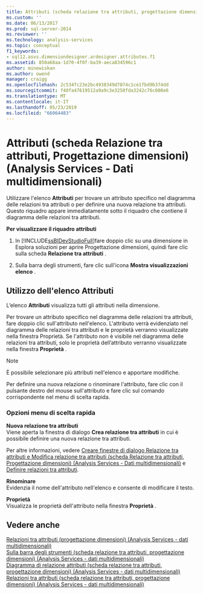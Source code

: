 ```yaml
---
title: Attributi (scheda relazione tra attributi, progettazione dimensioni) (Analysis Services - dati multidimensionali) | Microsoft Docs
ms.custom: ''
ms.date: 06/13/2017
ms.prod: sql-server-2014
ms.reviewer: ''
ms.technology: analysis-services
ms.topic: conceptual
f1_keywords:
- sql12.asvs.dimensiondesigner.ardesigner.attributes.f1
ms.assetid: 850a68aa-1d70-4f0f-ba39-aeca834596c1
author: minewiskan
ms.author: owend
manager: craigg
ms.openlocfilehash: 2c534fc23e2bc4938349d7874c1ce1fbd9b374dd
ms.sourcegitcommit: f40fa47619512a9a9c3e3258fda3242c76c008e6
ms.translationtype: MT
ms.contentlocale: it-IT
ms.lasthandoff: 05/23/2019
ms.locfileid: "66064483"
---
```

# <a name="attributes-attribute-relationship-designer-tab-dimension-designer-analysis-services---multidimensional-data"></a>Attributi (scheda Relazione tra attributi, Progettazione dimensioni) (Analysis Services - Dati multidimensionali)
  Utilizzare l'elenco **Attributi** per trovare un attributo specifico nel diagramma delle relazioni tra attributi o per definire una nuova relazione tra attributi. Questo riquadro appare immediatamente sotto il riquadro che contiene il diagramma delle relazioni tra attributi.  
  
 **Per visualizzare il riquadro attributi**  
  
1.  In [!INCLUDE[ssBIDevStudioFull](../includes/ssbidevstudiofull-md.md)]fare doppio clic su una dimensione in Esplora soluzioni per aprire Progettazione dimensioni, quindi fare clic sulla scheda **Relazione tra attributi** .  
  
2.  Sulla barra degli strumenti, fare clic sull'icona **Mostra visualizzazioni elenco** .  
  
## <a name="using-the-attributes-list"></a>Utilizzo dell'elenco Attributi  
 L’elenco **Attributi** visualizza tutti gli attributi nella dimensione.  
  
 Per trovare un attributo specifico nel diagramma delle relazioni tra attributi, fare doppio clic sull'attributo nell'elenco. L'attributo verrà evidenziato nel diagramma delle relazioni tra attributi e le proprietà verranno visualizzate nella finestra Proprietà. Se l'attributo non è visibile nel diagramma delle relazioni tra attributi, solo le proprietà dell’attributo verranno visualizzate nella finestra **Proprietà** .  
  
> [!NOTE]  
>  È possibile selezionare più attributi nell'elenco e apportare modifiche.  
  
 Per definire una nuova relazione o rinominare l'attributo, fare clic con il pulsante destro del mouse sull'attributo e fare clic sul comando corrispondente nel menu di scelta rapida.  
  
### <a name="shortcut-menu-options"></a>Opzioni menu di scelta rapida  
 **Nuova relazione tra attributi**  
 Viene aperta la finestra di dialogo **Crea relazione tra attributi** in cui è possibile definire una nuova relazione tra attributi.  
  
 Per altre informazioni, vedere [Creare finestre di dialogo Relazione tra attributi e Modifica relazione tra attributi &#40;scheda Relazione tra attributi, Progettazione dimensioni&#41; &#40;Analysis Services - Dati multidimensionali&#41;](create-edit-attribute-relationships-dialog-boxes-analysis-services-multidimensional-data.md) e [Definire relazioni tra attributi](multidimensional-models/attribute-relationships-define.md).  
  
 **Rinominare**  
 Evidenzia il nome dell'attributo nell'elenco e consente di modificare il testo.  
  
 **Proprietà**  
 Visualizza le proprietà dell'attributo nella finestra **Proprietà** .  
  
## <a name="see-also"></a>Vedere anche  
 [Relazioni tra attributi &#40;progettazione dimensioni&#41; &#40;Analysis Services - dati multidimensionali&#41;](attribute-relationships-dimension-designer-analysis-services-multidimensional-data.md)   
 [Sulla barra degli strumenti &#40;scheda relazione tra attributi, progettazione dimensioni&#41; &#40;Analysis Services - dati multidimensionali&#41;](toolbar-attribute-relationship-dimension-designer-analysis-services-multidimensional-data.md)   
 [Diagramma di relazione attributi &#40;scheda relazione tra attributi, progettazione dimensioni&#41; &#40;Analysis Services - dati multidimensionali&#41;](attribute-relationship-diagram-analysis-services-multidimensional-data.md)   
 [Relazioni tra attributi &#40;scheda relazione tra attributi, progettazione dimensioni&#41; &#40;Analysis Services - dati multidimensionali&#41;](attribute-relationships-designer-tab-dimension-designer-analysis-services-multidimensional-data.md)  
  
  
